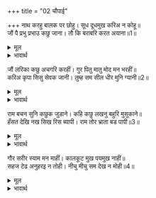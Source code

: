 +++
title = "02 चौपाई"

+++
नाथ करहु बालक पर छोहु। सूध दूधमुख करिअ न कोहू॥  
जौं पै प्रभु प्रभाउ कछु जाना। तौ कि बराबरि करत अयाना॥1॥  

<details><summary>मूल</summary>

नाथ करहु बालक पर छोहु। सूध दूधमुख करिअ न कोहू॥  
जौं पै प्रभु प्रभाउ कछु जाना। तौ कि बराबरि करत अयाना॥1॥  
</details>

<details><summary>भावार्थ</summary>

हे नाथ ! बालक पर कृपा कीजिए। इस सीधे और दूधमुँहे बच्चे पर क्रोध न कीजिए। यदि यह प्रभु का (आपका) कुछ भी प्रभाव जानता, तो क्या यह बेसमझ आपकी बराबरी करता ?॥1॥  
</details>

जौं लरिका कछु अचगरि करहीं। गुर पितु मातु मोद मन भरहीं॥  
करिअ कृपा सिसु सेवक जानी। तुम्ह सम सील धीर मुनि ग्यानी॥2॥  

<details><summary>मूल</summary>

जौं लरिका कछु अचगरि करहीं। गुर पितु मातु मोद मन भरहीं॥  
करिअ कृपा सिसु सेवक जानी। तुम्ह सम सील धीर मुनि ग्यानी॥2॥  
</details>

<details><summary>भावार्थ</summary>

बालक यदि कुछ चपलता भी करते हैं, तो गुरु, पिता और माता मन में आनन्द से भर जाते हैं। अतः इसे छोटा बच्चा और सेवक जानकर कृपा कीजिए। आप तो समदर्शी, सुशील, धीर और ज्ञानी मुनि हैं॥2॥  
</details>

राम बचन सुनि कछुक जुडाने। कहि कछु लखनु बहुरि मुसुकाने॥  
हँसत देखि नख सिख रिस ब्यापी। राम तोर भ्राता बड पापी॥3॥  

<details><summary>मूल</summary>

राम बचन सुनि कछुक जुडाने। कहि कछु लखनु बहुरि मुसुकाने॥  
हँसत देखि नख सिख रिस ब्यापी। राम तोर भ्राता बड पापी॥3॥  
</details>

<details><summary>भावार्थ</summary>

श्री रामचन्द्रजी के वचन सुनकर वे कुछ ठण्डे पडे। इतने में लक्ष्मणजी कुछ कहकर फिर मुस्कुरा दिए। उनको हँसते देखकर परशुरामजी के नख से शिखा तक (सारे शरीर में) क्रोध छा गया। उन्होन्ने कहा- हे राम! तेरा भाई बडा पापी है॥3॥  
</details>

गौर सरीर स्याम मन माहीं। कालकूट मुख पयमुख नाहीं॥  
सहज टेढ अनुहरइ न तोही। नीचु मीचु सम देख न मोही॥4॥  

<details><summary>मूल</summary>

गौर सरीर स्याम मन माहीं। कालकूट मुख पयमुख नाहीं॥  
सहज टेढ अनुहरइ न तोही। नीचु मीचु सम देख न मोही॥4॥  
</details>

<details><summary>भावार्थ</summary>

यह शरीर से गोरा, पर हृदय का बडा काला है। यह विषमुख है, दूधमुँहा नहीं। स्वभाव ही टेढा है, तेरा अनुसरण नहीं करता (तेरे जैसा शीलवान नहीं है)। यह नीच मुझे काल के समान नहीं देखता॥4॥  
</details>

<div class="audioEmbed"  caption="AIR-वाचनम्" src="https://archive
.org/download/rAmcharitmAnas-AIR/EPI-101.mp3"></div>